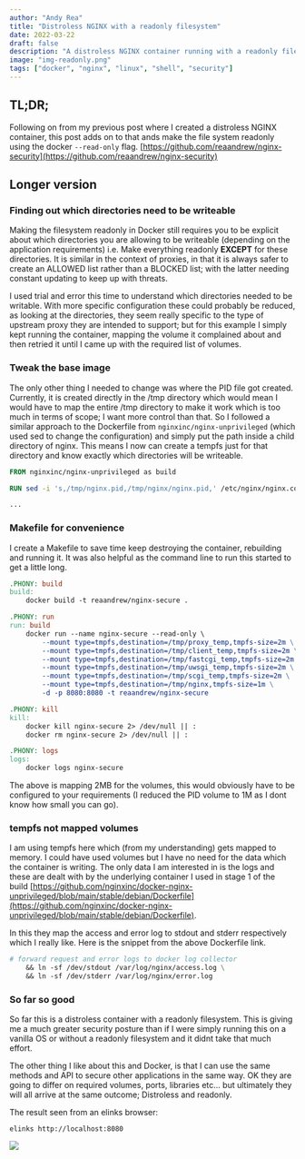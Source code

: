 ```yaml
---
author: "Andy Rea"
title: "Distroless NGINX with a readonly filesystem"
date: 2022-03-22
draft: false
description: "A distroless NGINX container running with a readonly filesystem"
image: "img-readonly.png"
tags: ["docker", "nginx", "linux", "shell", "security"]
---
```


## TL;DR;

Following on from my previous post where I created a distroless NGINX container, this post adds on to that ands make the file system readonly using the docker `--read-only` flag.  [https://github.com/reaandrew/nginx-security](https://github.com/reaandrew/nginx-security)

## Longer version

### Finding out which directories need to be writeable

Making the filesystem readonly in Docker still requires you to be explicit about which directories you are allowing to be writeable (depending on the application requirements) i.e. Make everything readonly **EXCEPT** for these directories.  It is similar in the context of proxies, in that it is always safer to create an ALLOWED list rather than a BLOCKED list; with the latter needing constant updating to keep up with threats.

I used trial and error this time to understand which directories needed to be writable.  With more specific configuration these could probably be reduced, as looking at the directories, they seem really specific to the type of upstream proxy they are intended to support; but for this example I simply kept running the container, mapping the volume it complained about and then retried it until I came up with the required list of volumes.

### Tweak the base image

The only other thing I needed to change was where the PID file got created. Currently, it is created directly in the /tmp directory which would mean I would have to map the entire /tmp directory to make it work which is too much in terms of scope; I want more control than that. So I followed a similar approach to the Dockerfile from `nginxinc/nginx-unprivileged` (which used sed to change the configuration) and simply put the path inside a child directory of nginx. This means I now can create a tempfs just for that directory and know exactly which directories will be writeable.

```Dockerfile
FROM nginxinc/nginx-unprivileged as build

RUN sed -i 's,/tmp/nginx.pid,/tmp/nginx/nginx.pid,' /etc/nginx/nginx.conf

...
```

### Makefile for convenience

I create a Makefile to save time keep destroying the container, rebuilding and running it.  It was also helpful as the command line to run this started to get a little long. 

```Makefile
.PHONY: build
build:
	docker build -t reaandrew/nginx-secure .

.PHONY: run
run: build
	docker run --name nginx-secure --read-only \
		--mount type=tmpfs,destination=/tmp/proxy_temp,tmpfs-size=2m \
		--mount type=tmpfs,destination=/tmp/client_temp,tmpfs-size=2m \
		--mount type=tmpfs,destination=/tmp/fastcgi_temp,tmpfs-size=2m \
		--mount type=tmpfs,destination=/tmp/uwsgi_temp,tmpfs-size=2m \
		--mount type=tmpfs,destination=/tmp/scgi_temp,tmpfs-size=2m \
		--mount type=tmpfs,destination=/tmp/nginx,tmpfs-size=1m \
		-d -p 8080:8080 -t reaandrew/nginx-secure

.PHONY: kill
kill:
	docker kill nginx-secure 2> /dev/null || :
	docker rm nginx-secure 2> /dev/null || :

.PHONY: logs
logs:
	docker logs nginx-secure
```

The above is mapping 2MB for the volumes, this would obviously have to be configured to your requirements (I reduced the PID volume to 1M as I dont know how small you can go).

### tempfs not mapped volumes

I am using tempfs here which (from my understanding) gets mapped to memory.  I could have used volumes but I have no need for the data which the container is writing.  The only data I am interested in is the logs and these are dealt with by the underlying container I used in stage 1 of the build [https://github.com/nginxinc/docker-nginx-unprivileged/blob/main/stable/debian/Dockerfile](https://github.com/nginxinc/docker-nginx-unprivileged/blob/main/stable/debian/Dockerfile).

In this they map the access and error log to stdout and stderr respectively which I really like.  Here is the snippet from the above Dockerfile link.

```Dockerfile
# forward request and error logs to docker log collector
    && ln -sf /dev/stdout /var/log/nginx/access.log \
    && ln -sf /dev/stderr /var/log/nginx/error.log
```

### So far so good

So far this is a distroless container with a readonly filesystem.  This is giving me a much greater security posture than if I were simply running this on a vanilla OS or without a readonly filesystem and it didnt take that much effort.

The other thing I like about this and Docker, is that I can use the same methods and API to secure other applications in the same way.  OK they are going to differ on required volumes, ports, libraries etc... but ultimately they will all arrive at the same outcome; Distroless and readonly.


The result seen from an elinks browser:

```shell
elinks http://localhost:8080
```

![](/images/img-readonly.png)